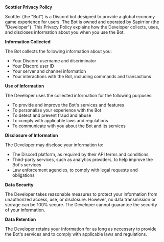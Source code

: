 **Scottler Privacy Policy**

Scottler (the "Bot") is a Discord bot designed to provide a global economy game experience for users. The Bot is owned and operated by Sapirrior (the "Developer"). This Privacy Policy explains how the Developer collects, uses, and discloses information about you when you use the Bot.

**Information Collected**

The Bot collects the following information about you:

* Your Discord username and discriminator
* Your Discord user ID
* Your server and channel information
* Your interactions with the Bot, including commands and transactions

**Use of Information**

The Developer uses the collected information for the following purposes:

* To provide and improve the Bot's services and features
* To personalize your experience with the Bot
* To detect and prevent fraud and abuse
* To comply with applicable laws and regulations
* To communicate with you about the Bot and its services

**Disclosure of Information**

The Developer may disclose your information to:

* The Discord platform, as required by their API terms and conditions
* Third-party services, such as analytics providers, to help improve the Bot's services
* Law enforcement agencies, to comply with legal requests and obligations

**Data Security**

The Developer takes reasonable measures to protect your information from unauthorized access, use, or disclosure. However, no data transmission or storage can be 100% secure. The Developer cannot guarantee the security of your information.

**Data Retention**

The Developer retains your information for as long as necessary to provide the Bot's services and to comply with applicable laws and regulations.
